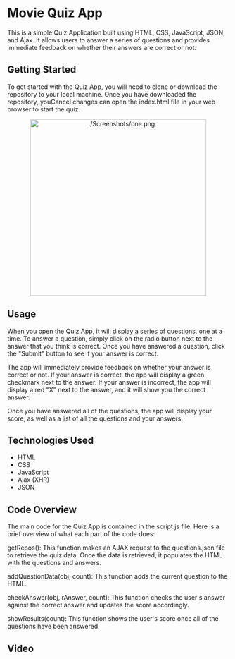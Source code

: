 # Movie Quiz App
This is a simple Quiz Application built using HTML, CSS, JavaScript, JSON, and Ajax. It allows users to answer a series of questions and provides immediate feedback on whether their answers are correct or not.

## Getting Started
To get started with the Quiz App, you will need to clone or download the repository to your local machine. Once you have downloaded the repository, youCancel changes can open the index.html file in your web browser to start the quiz.
<div align="center">
<img src="./App Screenshots/one.png" alt="./Screenshots/one.png" height="400">
</div>

## Usage
When you open the Quiz App, it will display a series of questions, one at a time. To answer a question, simply click on the radio button next to the answer that you think is correct. Once you have answered a question, click the "Submit" button to see if your answer is correct.

The app will immediately provide feedback on whether your answer is correct or not. If your answer is correct, the app will display a green checkmark next to the answer. If your answer is incorrect, the app will display a red "X" next to the answer, and it will show you the correct answer.

Once you have answered all of the questions, the app will display your score, as well as a list of all the questions and your answers.

## Technologies Used
- HTML
- CSS
- JavaScript
- Ajax (XHR)
- JSON


## Code Overview
The main code for the Quiz App is contained in the script.js file. Here is a brief overview of what each part of the code does:

getRepos(): This function makes an AJAX request to the questions.json file to retrieve the quiz data. Once the data is retrieved, it populates the HTML with the questions and answers.

addQuestionData(obj, count): This function adds the current question to the HTML.

checkAnswer(obj, rAnswer, count): This function checks the user's answer against the correct answer and updates the score accordingly.

showResults(count): This function shows the user's score once all of the questions have been answered.

## Video


